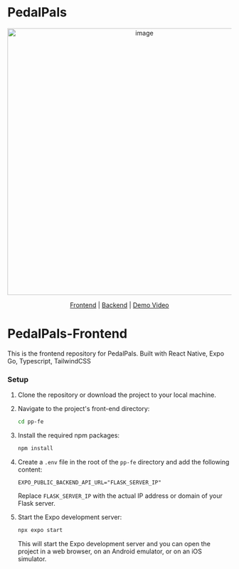 # PedalPals

<p align='center'>
<img width="600" alt="image" src="https://github.com/crustyapples/PedalPals-Backend/assets/24990448/32bbe678-3cea-49a8-81a6-967c4e56680a">
</p>

<p align="center">
    <a href="https://github.com/crustyapples/PedalPals-Frontend">Frontend</a>
    |
    <a href="https://github.com/crustyapples/PedalPals-Backend">Backend</a>
    |
    <a href="https://youtu.be/yYxC69_shPs">Demo Video</a>
</p>

# PedalPals-Frontend

This is the frontend repository for PedalPals. Built with React Native, Expo Go, Typescript, TailwindCSS

### Setup 

1. Clone the repository or download the project to your local machine.

2. Navigate to the project's front-end directory:

    ```sh
    cd pp-fe
    ```

3. Install the required npm packages:

    ```sh
    npm install
    ```

4. Create a `.env` file in the root of the `pp-fe` directory and add the following content:

    ```
    EXPO_PUBLIC_BACKEND_API_URL="FLASK_SERVER_IP"
    ```

    Replace `FLASK_SERVER_IP` with the actual IP address or domain of your Flask server.

5. Start the Expo development server:

    ```sh
    npx expo start
    ```

    This will start the Expo development server and you can open the project in a web browser, on an Android emulator, or on an iOS simulator.

